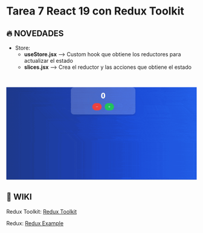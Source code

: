 # Tarea 7 React 19 con Redux Toolkit

 ## 🔥 NOVEDADES


- Store: <br/>
    - **useStore.jsx** --> Custom hook que obtiene los reductores para actualizar el estado
    - **slices.jsx** --> Crea el reductor y las acciones que obtiene el estado

<br/>

![alt text](/src/assets/img/task7_preview.gif)

## 📖 WIKI

Redux Toolkit: [Redux Toolkit](https://redux-toolkit.js.org/ "Redux Toolkit")

Redux: [Redux Example](https://github.com/reduxjs/redux-templates/blob/master/packages/cra-template-redux/template/src/features/counter/counterSlice.js "Redux Project Example")






